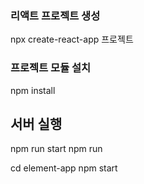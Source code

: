 ### 리액트 프로젝트 생성
npx create-react-app 프로젝트

### 프로젝트 모듈 설치
npm install

## 서버 실행
npm run start
npm run

  cd element-app
  npm start